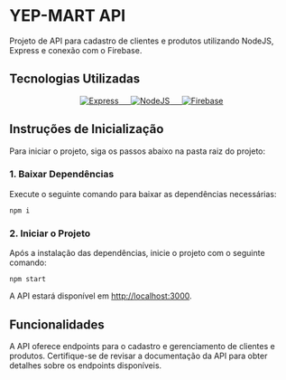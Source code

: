   <h1>YEP-MART API</h1>
  <p>Projeto de API para cadastro de clientes e produtos utilizando NodeJS, Express e conexão com o Firebase.</p>

  <h2>Tecnologias Utilizadas</h2>
  <p align="center">
    <a href="https://skillicons.dev">
      <img src="https://skillicons.dev/icons?i=express" title="Express" />
      &ensp;&ensp;
      <img src="https://skillicons.dev/icons?i=nodejs" title="NodeJS" />
      &ensp;&ensp;
      <img src="https://skillicons.dev/icons?i=firebase" title="Firebase" />
    </a>
  </p>

  <h2>Instruções de Inicialização</h2>

  <p>Para iniciar o projeto, siga os passos abaixo na pasta raiz do projeto:</p>

  <h3>1. Baixar Dependências</h3>

  <p>Execute o seguinte comando para baixar as dependências necessárias:</p>

  <code>npm i</code>

  <h3>2. Iniciar o Projeto</h3>

  <p>Após a instalação das dependências, inicie o projeto com o seguinte comando:</p>

  <code>npm start</code>

  <p>A API estará disponível em <a href="http://localhost:3000">http://localhost:3000</a>.</p>

  <h2>Funcionalidades</h2>

  <p>A API oferece endpoints para o cadastro e gerenciamento de clientes e produtos. Certifique-se de revisar a
      documentação da API para obter detalhes sobre os endpoints disponíveis.</p>

